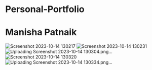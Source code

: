 # Personal-Portfolio
# Manisha Patnaik

![Screenshot 2023-10-14 130217](https://github.com/Manisha2204/Personal-Portfolio/assets/118578660/c8de2104-fefe-409e-a3d0-707d00adc594)
![Screenshot 2023-10-14 130231](https://github.com/Manisha2204/Personal-Portfolio/assets/118578660/c868df79-d17c-46f3-bd57-69a10d6f9678)
![Uploading Screenshot 2023-10-14 130304.png…]()
![Screenshot 2023-10-14 130320](https://github.com/Manisha2204/Personal-Portfolio/assets/118578660/f2541d95-93bd-40a4-8f9c-5cfab6214941)
![Uploading Screenshot 2023-10-14 130334.png…]()
